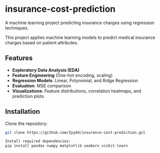 # insurance-cost-prediction
A machine learning project predicting insurance charges using regression techniques.

This project applies machine learning models to predict medical insurance charges based on patient attributes.

## Features
- **Exploratory Data Analysis (EDA)**
- **Feature Engineering** (One-hot encoding, scaling)
- **Regression Models**: Linear, Polynomial, and Ridge Regression
- **Evaluation**: MSE comparison
- **Visualizations**: Feature distributions, correlation heatmaps, and prediction plots

## Installation
Clone the repository:
```bash
git clone https://github.com/Zyydd/insurance-cost-prediction.git

Install required dependencies:
pip install pandas numpy matplotlib seaborn scikit-learn


